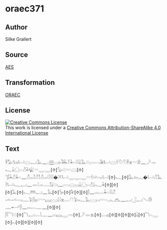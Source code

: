 # oraec371

## Author

Silke Grallert

## Source

[AES](https://github.com/simondschweitzer/aes)

## Transformation

[ORAEC](https://oraec.github.io/)

## License

<a rel="license" href="http://creativecommons.org/licenses/by-sa/4.0/"><img alt="Creative Commons License" style="border-width:0" src="https://i.creativecommons.org/l/by-sa/4.0/88x31.png" /></a><br />This work is licensed under a <a rel="license" href="http://creativecommons.org/licenses/by-sa/4.0/">Creative Commons Attribution-ShareAlike 4.0 International License</a>

## Text

𓋹𓅃𓃒𓂡𓈍𓂝𓅓𓈖𓊪𓈗𓊌𓊖𓅒𓎝𓇓𓏏𓇋𓇋𓏇𓅓𓇳𓊪𓏏𓇯𓅉𓂥𓈍𓌂𓄇𓄇𓋹𓁷𓎟𓀀𓈖𓌳𓁹𓆑𓏇𓈌𓏏𓀯𓇓𓆤𓎟𓇾𓇾[⯑]𓅭𓇳𓎟𓈍[⯑]<br>
𓊹𓄤𓇓𓀯𓇓𓏏𓈖𓀯𓏥𓋾𓀯𓋾𓀯𓏥𓇋𓍘𓇋𓇋�𓎁𓂡𓇾𓇾𓇾𓎟𓌂𓄖𓏏𓏭𓂡[⯑]𓆑[⯑]𓅓𓁶𓆑�𓂡𓀯𓅓𓌂𓂡𓆑𓂝𓈖𓁺𓇋𓁹𓂋𓀾𓏇𓇳𓏤𓈖𓇯𓈍𓏥𓏇𓈌𓏏𓀭𓏙𓆑𓇓[⯑][⯑][⯑]𓅓[⯑]𓆑𓆷𓂝𓈖𓅓[⯑]𓅚[⯑]𓅝[⯑][⯑]𓋴𓈖𓏥𓂋𓇓𓏏𓇋𓇋𓀯<br>
𓌡𓌡𓏏𓏭𓊃𓅱𓋴𓐍𓎺𓎡𓈙𓈉𓏙𓇋𓁷𓂋𓎅𓅱𓏤𓆑𓅓𓈉𓏥𓎟𓏏𓂜𓃹𓈖𓂝𓃀𓂝𓄏𓀙<br>
𓊃𓄡𓄔𓋴𓈖𓏥𓂋𓊃𓈖[⯑][⯑]<br>
𓋴𓌉𓆓𓇳[⯑]𓆓𓂝𓂋𓌙𓊃𓈖𓏥𓈙𓇾𓏛[⯑]𓌳𓁺𓁷𓏤[⯑]𓂋𓐍[⯑][⯑][⯑][⯑]𓏇[⯑]𓆓𓏏𓇾<br>
[⯑]𓏥[⯑][⯑][⯑][⯑]<br>
